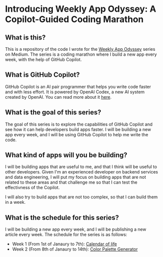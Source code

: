 # Introducing Weekly App Odyssey: A Copilot-Guided Coding Marathon

## What is this?

This is a repository of the code I wrote for the [Weekly App Odyssey](https://medium.com/@vitaled/introducing-weekly-app-odyssey-a-copilot-guided-coding-marathon-72af1b8eca6c) series on Medium. The series is a coding marathon where I build a new app every week, with the help of GitHub Copilot.

## What is GitHub Copilot?

GitHub Copilot is an AI pair programmer that helps you write code faster and with less effort. It is powered by OpenAI Codex, a new AI system created by OpenAI. You can read more about it [here](https://copilot.github.com/).

## What is the goal of this series?

The goal of this series is to explore the capabilities of GitHub Copilot and see how it can help developers build apps faster. I will be building a new app every week, and I will be using GitHub Copilot to help me write the code.

## What kind of apps will you be building?

I will be building apps that are useful to me, and that I think will be useful to other developers. Given I'm an experienced developer on backend services and data engineering, I will put my focus on building apps that are not related to these areas and that challenge me 
so that I can test the effectivness of the Copilot.

I will also try to build apps that are not too complex, so that I can build them in a week.

## What is the schedule for this series?

I will be building a new app every week, and I will be publishing a new article every week. The schedule for the series is as follows:

- Week 1 (From 1st of Janaury to 7th): [Calendar of life](./week1)
- Week 2 (From 8th of Janaury to 14th): [Color Palette Generator](./week2)